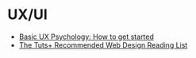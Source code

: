 # UX/UI

- [Basic UX Psychology: How to get started](http://thehipperelement.com/post/87574750438/ux-crash-course-user-psychology)
- [The Tuts+ Recommended Web Design Reading List](http://webdesign.tutsplus.com/articles/the-tuts-recommended-web-design-reading-list--cms-22441)
